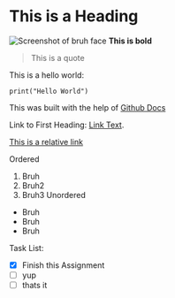 # This is a Heading
![Screenshot of bruh face](/Screenshot%202025-04-07%20at%2010.58.57 PM.png)
**This is bold**

> This is a quote

This is a hello world:
```
print("Hello World")
```

This was built with the help of [Github Docs](https://docs.github.com/en/get-started/writing-on-github/getting-started-with-writing-and-formatting-on-github/basic-writing-and-formatting-syntax)

Link to First Heading: [Link Text](#this-is-a-heading).

[This is a relative link](bruh.md)

Ordered
1. Bruh
2. Bruh2
3. Bruh3
Unordered
- Bruh
- Bruh
- Bruh

Task List:
- [x] Finish this Assignment
- [ ] yup
- [ ] thats it